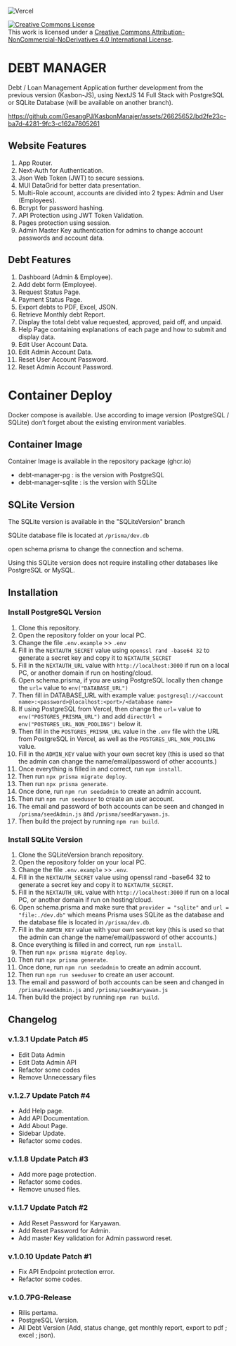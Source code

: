![Vercel](https://vercelbadge.vercel.app/api/GesangPJ/KasbonManajer?style=for-the-badge)

<a rel="license" href="http://creativecommons.org/licenses/by-nc-nd/4.0/"><img alt="Creative Commons License" style="border-width:0" src="https://i.creativecommons.org/l/by-nc-nd/4.0/88x31.png" /></a><br />This work is licensed under a <a rel="license" href="http://creativecommons.org/licenses/by-nc-nd/4.0/">Creative Commons Attribution-NonCommercial-NoDerivatives 4.0 International License</a>.

# DEBT MANAGER

Debt / Loan Management Application further development from the previous version (Kasbon-JS),
using NextJS 14 Full Stack with PostgreSQL or SQLite Database (will be available on another branch).

https://github.com/GesangPJ/KasbonManajer/assets/26625652/bd2fe23c-ba7d-4281-9fc3-c162a7805261

## Website Features

1. App Router.
2. Next-Auth for Authentication.
3. Json Web Token (JWT) to secure sessions.
4. MUI DataGrid for better data presentation.
5. Multi-Role account, accounts are divided into 2 types: Admin and User (Employees).
6. Bcrypt for password hashing.
7. API Protection using JWT Token Validation.
8. Pages protection using session.
9. Admin Master Key authentication for admins to change account passwords and account data.

## Debt Features

1. Dashboard (Admin & Employee).
2. Add debt form (Employee).
3. Request Status Page.
4. Payment Status Page.
5. Export debts to PDF, Excel, JSON.
6. Retrieve Monthly debt Report.
7. Display the total debt value requested, approved, paid off, and unpaid.
8. Help Page containing explanations of each page and how to submit and display data.
9. Edit User Account Data.
10. Edit Admin Account Data.
11. Reset User Account Password.
12. Reset Admin Account Password.

# Container Deploy

Docker compose is available. Use according to image version (PostgreSQL / SQLite)
don’t forget about the existing environment variables.

## Container Image

Container Image is available in the repository package (ghcr.io)

- debt-manager-pg : is the version with PostgreSQL
- debt-manager-sqlite : is the version with SQLite

## SQLite Version

The SQLite version is available in the "SQLiteVersion" branch

SQLite database file is located at `/prisma/dev.db`

open schema.prisma to change the connection and schema.

Using this SQLite version does not require installing other databases like PostgreSQL or MySQL.

## Installation

### Install PostgreSQL Version

1. Clone this repository.
2. Open the repository folder on your local PC.
3. Change the file `.env.example` >> `.env`
4. Fill in the `NEXTAUTH_SECRET` value using `openssl rand -base64 32` to generate a secret key and copy it to `NEXTAUTH_SECRET`
5. Fill in the `NEXTAUTH_URL` value with `http://localhost:3000` if run on a local PC, or another domain if run on hosting/cloud.
6. Open schema.prisma, if you are using PostgreSQL locally then change the `url=` value to `env("DATABASE_URL")`
7. Then fill in DATABASE_URL with example value: `postgresql://<account name>:<password>@localhost:<port>/<database name>`
8. If using PostgreSQL from Vercel, then change the `url=` value to `env("POSTGRES_PRISMA_URL")` and add `directUrl = env("POSTGRES_URL_NON_POOLING")` below it.
9. Then fill in the `POSTGRES_PRISMA_URL` value in the `.env` file with the URL from PostgreSQL in Vercel, as well as the `POSTGRES_URL_NON_POOLING` value.
10. Fill in the `ADMIN_KEY` value with your own secret key (this is used so that the admin can change the name/email/password of other accounts.)
11. Once everything is filled in and correct, run `npm install`.
12. Then run `npx prisma migrate deploy`.
13. Then run `npx prisma generate`.
14. Once done, run `npm run seedadmin` to create an admin account.
15. Then run `npm run seeduser` to create an user account.
16. The email and password of both accounts can be seen and changed in `/prisma/seedAdmin.js` and `/prisma/seedKaryawan.js`.
17. Then build the project by running `npm run build`.

### Install SQLite Version

1. Clone the SQLiteVersion branch repository.
2. Open the repository folder on your local PC.
3. Change the file `.env.example` >> `.env`.
4. Fill in the `NEXTAUTH_SECRET` value using openssl rand -base64 32 to generate a secret key and copy it to `NEXTAUTH_SECRET`.
5. Fill in the `NEXTAUTH_URL` value with `http://localhost:3000` if run on a local PC, or another domain if run on hosting/cloud.
6. Open schema.prisma and make sure that `provider = "sqlite"` and `url = "file:./dev.db"` which means Prisma uses SQLite as the database and the database file is located in `/prisma/dev.db`.
7. Fill in the `ADMIN_KEY` value with your own secret key (this is used so that the admin can change the name/email/password of other accounts.)
8. Once everything is filled in and correct, run `npm install`.
9. Then run `npx prisma migrate deploy`.
10. Then run `npx prisma generate`.
11. Once done, run `npm run seedadmin` to create an admin account.
12. Then run `npm run seeduser` to create an user account.
13. The email and password of both accounts can be seen and changed in `/prisma/seedAdmin.js` and `/prisma/seedKaryawan.js`
14. Then build the project by running `npm run build`.

## Changelog

### v.1.3.1 Update Patch #5

- Edit Data Admin
- Edit Data Admin API
- Refactor some codes
- Remove Unnecessary files

### v.1.2.7 Update Patch #4

- Add Help page.
- Add API Documentation.
- Add About Page.
- Sidebar Update.
- Refactor some codes.

### v.1.1.8 Update Patch #3

- Add more page protection.
- Refactor some codes.
- Remove unused files.

### v.1.1.7 Update Patch #2

- Add Reset Password for Karyawan.
- Add Reset Password for Admin.
- Add master Key validation for Admin password reset.

### v.1.0.10 Update Patch #1

- Fix API Endpoint protection error.
- Refactor some codes.

### v.1.0.7PG-Release

- Rilis pertama.
- PostgreSQL Version.
- All Debt Version (Add, status change, get monthly report, export to pdf ; excel ; json).
